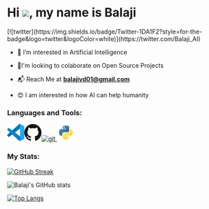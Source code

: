 <h1 align="Left">Hi <img src="https://media.giphy.com/media/hvRJCLFzcasrR4ia7z/giphy.gif" width="30px">, my name is Balaji</h1>
[![twitter](https://img.shields.io/badge/Twitter-1DA1F2?style=for-the-badge&logo=twitter&logoColor=white)](https://twitter.com/Balaji_AI)

 - 👀 I’m interested in Artificial Intelligence

- 🎉I'm looking to colaborate on Open Source Projects

- 📬 Reach Me at **balajivd01@gmail.com**

- 😍 I am interested in how AI can help humanity  

<h3 align="left">Languages and Tools:</h3>
<p align="left"> <a href="https://git-scm.com/" target="_blank"> <img src="https://www.vectorlogo.zone/logos/git-scm/git-scm-icon.svg" alt="git" width="40" height="40"/> </a> <a href="https://www.python.org" target="_blank"> <img src="https://raw.githubusercontent.com/devicons/devicon/master/icons/python/python-original.svg" alt="python" width="40" height="40"/> 
<img align="left" alt="Visual Studio Code" width="40" height = "40" src="https://raw.githubusercontent.com/github/explore/80688e429a7d4ef2fca1e82350fe8e3517d3494d/topics/visual-studio-code/visual-studio-code.png" />
<img align="left" alt="GitHub" width="40" height="40" src="https://raw.githubusercontent.com/github/explore/78df643247d429f6cc873026c0622819ad797942/topics/github/github.png" />
</a> </p>


<h3 align="left">My Stats:</h3>

[![GitHub Streak](http://github-readme-streak-stats.herokuapp.com?user=Balaji-ai&theme=tokyonight)](https://git.io/streak-stats)

![Balaji's GitHub stats](https://github-readme-stats.vercel.app/api?username=balaji-ai&show_icons=true&theme=tokyonight&count_private=true)

[![Top Langs](https://github-readme-stats.vercel.app/api/top-langs/?username=balaji-ai&layout=compact&text_color=00FFD2&icon_color=007bff&bg_color=171c28)
](https://github.com/balaji-ai/github-readme-stats)



